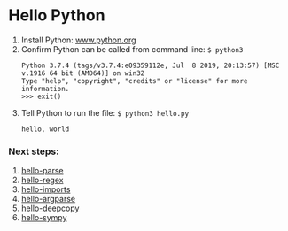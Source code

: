 # Hello Python

1. Install Python: www.python.org
2. Confirm Python can be called from command line: `$ python3`
    ```
    Python 3.7.4 (tags/v3.7.4:e09359112e, Jul  8 2019, 20:13:57) [MSC v.1916 64 bit (AMD64)] on win32
    Type "help", "copyright", "credits" or "license" for more information.
    >>> exit()
    ```
3. Tell Python to run the file: `$ python3 hello.py`
    ```
    hello, world
    ```

### Next steps:  
1. [hello-parse](hello-parse/README.md)  
2. [hello-regex](hello-regex/README.md)  
3. [hello-imports](hello-imports/README.md)  
4. [hello-argparse](hello-argparse/README.md)
5. [hello-deepcopy](hello-deepcopy.ipynb)
6. [hello-sympy](hello-sympy.ipynb)